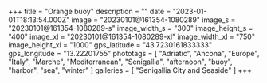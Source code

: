+++
title = "Orange buoy"
description = ""
date = "2023-01-01T18:13:54.000Z"
image = "20230101@161354-1080289"
image_s = "20230101@161354-1080289-s"
image_width_s = "300"
image_height_s = "400"
image_xl = "20230101@161354-1080289-xl"
image_width_xl = "750"
image_height_xl = "1000"
gps_latitude = "43.7230161833333"
gps_longitude = "13.22201755"
phototags = [ "Adriatic", "Ancona", "Europe", "Italy", "Marche", "Mediterranean", "Senigallia", "afternoon", "buoy", "harbor", "sea", "winter" ]
galleries = [ "Senigallia City and Seaside" ]
+++

